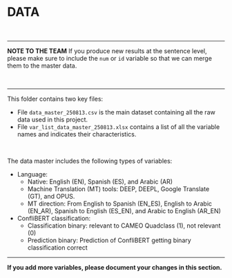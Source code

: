 # DATA

<br>

---

**NOTE TO THE TEAM** If you produce new results at the sentence level, please make sure to include the `num` or `id` variable so that we can merge them to the master data. 

<br>

---
This folder contains two key files:

* File `data_master_250813.csv` is the main dataset containing all the raw data used in this project.
* File `var_list_data_master_250813.xlsx` contains a list of all the variable names and indicates their characteristics.

<br>

The data master includes the following types of variables:

* Language:
   * Native: English (EN), Spanish (ES), and Arabic (AR)
   * Machine Translation (MT) tools: DEEP, DEEPL, Google Translate (GT), and OPUS.
   * MT direction: From English to Spanish (EN_ES), English to Arabic (EN_AR), Spanish to English (ES_EN), and Arabic to English (AR_EN)
* ConfliBERT classification:
   * Classification binary: relevant to CAMEO Quadclass (1), not relevant (0)
   * Prediction binary: Prediction of ConfliBERT getting binary classification correct
   

---

**If you add more variables, please document your changes in this section.**




